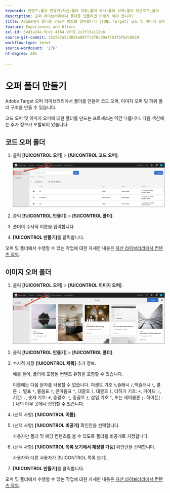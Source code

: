 ```yaml
---
keywords: 컨텐츠;폴더 만들기;자산;폴더 이동;폴더 복사;폴더 삭제;폴더 다운로드;폴더
description: 오퍼 라이브러리에서 폴더를 만들려면 어떻게 해야 합니까?
title: Adobe에서 폴더를 만드는 방법을 알아봅니다 [!DNL Target] 코드 및 이미지 오퍼와 다른 폴더를 보유할 수 있는 라이브러리를 제공합니다.
feature: Experiences and Offers
exl-id: 64d1a24a-5ce1-4f64-9ff2-1c2f13a112bb
source-git-commit: 152257a52d836a88ffcd76cd9af5b3fbfbdc0839
workflow-type: tm+mt
source-wordcount: '276'
ht-degree: 20%

---
```


# 오퍼 폴더 만들기

Adobe Target 오퍼 라이브러리에서 폴더를 만들어 코드 오퍼, 이미지 오퍼 및 하위 폴더 구조를 만들 수 있습니다.

코드 오퍼 및 이미지 오퍼에 대한 폴더를 만드는 프로세스는 약간 다릅니다. 다음 섹션에는 추가 정보가 포함되어 있습니다.

## 코드 오퍼 폴더

1. 클릭 **[!UICONTROL 오퍼]** > **[!UICONTROL 코드 오퍼]**.

   ![코드 오퍼 탭](/help/main/c-experiences/c-manage-content/assets/code-offers-tab.png)

1. 클릭 **[!UICONTROL 만들기]** > **[!UICONTROL 폴더]**.

1. 폴더의 수사적 이름을 입력합니다.

1. **[!UICONTROL 만들기]**&#x200B;를 클릭합니다.

오퍼 및 폴더에서 수행할 수 있는 작업에 대한 자세한 내용은 [자산 라이브러리에서 컨텐츠 작업](/help/main/c-experiences/c-manage-content/assets-working.md).

## 이미지 오퍼 폴더

1. 클릭 **[!UICONTROL 오퍼]** > **[!UICONTROL 이미지 오퍼]**.

   ![이미지 오퍼 탭](/help/main/c-experiences/c-manage-content/assets/image-offers-tab.png)

1. 클릭 **[!UICONTROL 만들기]** > **[!UICONTROL 폴더]**.
1. 수사적 지정 **[!UICONTROL 제목]** 추가 정보.

   예를 들어, 폴더에 포함될 컨텐츠 유형을 포함할 수 있습니다.

   이름에는 다음 문자를 사용할 수 없습니다. 퍼센트 기호 `%`,슬래시 `/`,백슬래시 `\`, 콜론 `:`, 별표 `*`, 물음표 `?`, 큰따옴표 `"`, 대괄호 `[`, 대괄호 `]`, 더하기 기호: `+`, 파이프: `|`, 기간: `.`, 숫자 기호: `#`, 중괄호: `{`, 중괄호 `}`, 삽입 기호 `^`, 또는 세미콜론 `;`. 하이픈( `- `) 내의 아무 곳에나 삽입할 수 있습니다.

1. (선택 사항) **[!UICONTROL 이름]**.
1. (선택 사항) **[!UICONTROL 비공개]** 확인란을 선택합니다.

   사용자만 폴더 및 해당 컨텐츠를 볼 수 있도록 폴더를 비공개로 지정합니다.

1. (선택 사항) **[!UICONTROL 목록 보기에서 재정렬 가능]** 확인란을 선택합니다.

   사용자와 다른 사용자가 [!UICONTROL 목록 보기].

1. **[!UICONTROL 만들기]**&#x200B;를 클릭합니다.

오퍼 및 폴더에서 수행할 수 있는 작업에 대한 자세한 내용은 [자산 라이브러리에서 컨텐츠 작업](/help/main/c-experiences/c-manage-content/assets-working.md).
